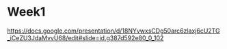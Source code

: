 # Week1
https://docs.google.com/presentation/d/18NYvwxsCDg50arc6zlaxj6cU2TG_iCeZU3JdaMvvU68/edit#slide=id.g387d592e80_0_102
